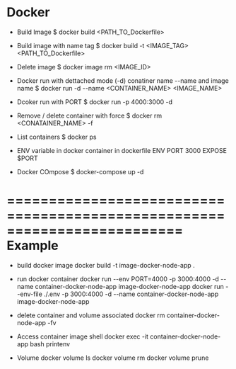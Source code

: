 Docker
===========================================================================
- Build Image
$ docker build <PATH_TO_Dockerfile> 

- Build image with name tag
$ docker build -t <IMAGE_TAG> <PATH_TO_Dockerfile>

- Delete image
$ docker image rm <IMAGE_ID>


- Docker run with dettached mode (-d) conatiner name --name and image name
$ docker run -d --name <CONTAINER_NAME> <IMAGE_NAME>

- Dcoker run with PORT
$ docker run -p 4000:3000 -d 

- Remove / delete container with force
$ docker rm <CONATAINER_NAME> -f

- List containers
$ docker ps

- ENV variable in docker container in dockerfile
ENV PORT 3000
EXPOSE $PORT

- Docker COmpose
$ docker-compose up -d 

=========================================================================
Example
=========================================================================
* build docker image
docker build -t image-docker-node-app .

* run docker container
docker run --env PORT=4000 -p 3000:4000 -d --name container-docker-node-app image-docker-node-app
docker run --env-file ./.env -p 3000:4000 -d --name container-docker-node-app image-docker-node-app

* delete container and volume associated
docker rm container-docker-node-app -fv

* Access container image shell
docker exec -it container-docker-node-app bash
printenv

* Volume 
docker volume ls
docker volume rm
docker volume prune
